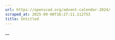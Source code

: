```yaml
---
url: https://openscad.org/advent-calendar-2024/
scraped_at: 2025-09-08T16:27:11.112753
title: Untitled
---
```


__

